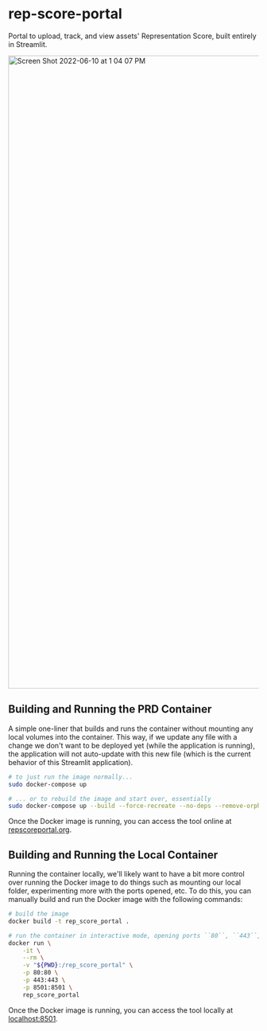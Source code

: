 # rep-score-portal

Portal to upload, track, and view assets' Representation Score, built entirely in Streamlit.

<img width="1272" alt="Screen Shot 2022-06-10 at 1 04 07 PM" src="https://user-images.githubusercontent.com/31417712/173125041-68d320c3-3df6-47f7-9d06-3ac5c81ee85a.png">

## Building and Running the PRD Container
A simple one-liner that builds and runs the container without mounting any local volumes into the container. This way, if we update any file with a change we don't want to be deployed yet (while the application is running), the application will not auto-update with this new file (which is the current behavior of this Streamlit application).

```bash
# to just run the image normally...
sudo docker-compose up

# ... or to rebuild the image and start over, essentially
sudo docker-compose up --build --force-recreate --no-deps --remove-orphans
```

Once the Docker image is running, you can access the tool online at [repscoreportal.org](https://repscoreportal.org/).

## Building and Running the Local Container
Running the container locally, we'll likely want to have a bit more control over running the Docker image to do things such as mounting our local folder, experimenting more with the ports opened, etc. To do this, you can manually build and run the Docker image with the following commands:

```bash
# build the image
docker build -t rep_score_portal .

# run the container in interactive mode, opening ports ``80``, ``443``, and ``8501``
docker run \
    -it \
    --rm \
    -v "${PWD}:/rep_score_portal" \
    -p 80:80 \
    -p 443:443 \
    -p 8501:8501 \
    rep_score_portal
```

Once the Docker image is running, you can access the tool locally at [localhost:8501](http://localhost:8501/).
